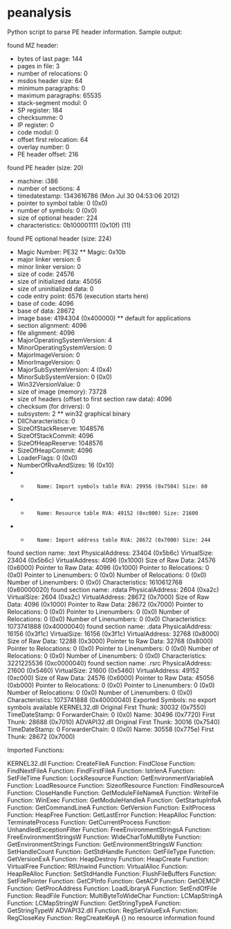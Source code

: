 peanalysis
==========

Python script to parse PE header information. Sample output:

found MZ header:
*	 bytes of last page: 144
*	 pages in file: 3
*	 number of relocations: 0
*	 msdos header size: 64
*	 minimum paragraphs: 0
*	 maximum paragraphs: 65535
*	 stack-segment modul: 0
*	 SP register: 184
*	 checksumme: 0
*	 IP register: 0
*	 code modul: 0
*	 offset first relocation: 64
*	 overlay number: 0
*	 PE header offset: 216

found PE header (size: 20)
*	 machine: i386
*	 number of sections: 4
*	 timedatestamp: 1343616786 (Mon Jul 30 04:53:06 2012)
*	 pointer to symbol table: 0 (0x0)
*	 number of symbols: 0 (0x0)
*	 size of optional header: 224
*	 characteristics: 0b100001111 (0x10f) (11)

found PE optional header (size: 224)
*	 Magic Number: PE32
**		 Magic: 0x10b
*	 major linker version: 6
*	 minor linker version: 0
*	 size of code: 24576
*	 size of initialized data: 45056
*	 size of uninitialized data: 0
*	 code entry point: 6576 (execution starts here)
*	 base of code: 4096
*	 base of data: 28672
*	 image base: 4194304 (0x400000)
**		 default for applications
*	 section alignment: 4096
*	 file alignment: 4096
*	 MajorOperatingSystemVersion: 4
*	 MinorOperatingSystemVersion: 0
*	 MajorImageVersion: 0
*	 MinorImageVersion: 0
*	 MajorSubSystemVersion: 4 (0x4)
*	 MinorSubSystemVersion: 0 (0x0)
*	 Win32VersionValue: 0
*	 size of image (memory): 73728
*	 size of headers (offset to first section raw data): 4096
*	 checksum (for drivers): 0
*	 subsystem: 2
**		 win32 graphical binary
*	 DllCharacteristics: 0
*	 SizeOfStackReserve: 1048576
*	 SizeOfStackCommit: 4096
*	 SizeOfHeapReserve: 1048576
*	 SizeOfHeapCommit: 4096
*	 LoaderFlags: 0 (0x0)
*	 NumberOfRvaAndSizes: 16 (0x10)
*  *		Name: Import symbols table RVA: 29956 (0x7504) Size: 60
*  *		Name: Resource table RVA: 49152 (0xc000) Size: 21600
*  *		Name: Import address table RVA: 28672 (0x7000) Size: 244

found section name: .text
	 PhysicalAddress: 23404 (0x5b6c)
	 VirtualSize: 23404 (0x5b6c)
	 VirtualAddress: 4096 (0x1000)
	 Size of Raw Data: 24576 (0x6000)
	 Pointer to Raw Data: 4096 (0x1000)
	 Pointer to Relocations: 0 (0x0)
	 Pointer to Linenumbers: 0 (0x0)
	 Number of Relocations: 0 (0x0)
	 Number of Linenumbers: 0 (0x0)
	 Characteristics: 1610612768 (0x60000020)
found section name: .rdata
	 PhysicalAddress: 2604 (0xa2c)
	 VirtualSize: 2604 (0xa2c)
	 VirtualAddress: 28672 (0x7000)
	 Size of Raw Data: 4096 (0x1000)
	 Pointer to Raw Data: 28672 (0x7000)
	 Pointer to Relocations: 0 (0x0)
	 Pointer to Linenumbers: 0 (0x0)
	 Number of Relocations: 0 (0x0)
	 Number of Linenumbers: 0 (0x0)
	 Characteristics: 1073741888 (0x40000040)
found section name: .data
	 PhysicalAddress: 16156 (0x3f1c)
	 VirtualSize: 16156 (0x3f1c)
	 VirtualAddress: 32768 (0x8000)
	 Size of Raw Data: 12288 (0x3000)
	 Pointer to Raw Data: 32768 (0x8000)
	 Pointer to Relocations: 0 (0x0)
	 Pointer to Linenumbers: 0 (0x0)
	 Number of Relocations: 0 (0x0)
	 Number of Linenumbers: 0 (0x0)
	 Characteristics: 3221225536 (0xc0000040)
found section name: .rsrc
	 PhysicalAddress: 21600 (0x5460)
	 VirtualSize: 21600 (0x5460)
	 VirtualAddress: 49152 (0xc000)
	 Size of Raw Data: 24576 (0x6000)
	 Pointer to Raw Data: 45056 (0xb000)
	 Pointer to Relocations: 0 (0x0)
	 Pointer to Linenumbers: 0 (0x0)
	 Number of Relocations: 0 (0x0)
	 Number of Linenumbers: 0 (0x0)
	 Characteristics: 1073741888 (0x40000040)
Exported Symbols:
	 no export symbols available
KERNEL32.dll
	 Original First Thunk: 30032 (0x7550)
	 TimeDateStamp: 0
	 ForwarderChain: 0 (0x0)
	 Name: 30496 (0x7720)
	 First Thunk: 28688 (0x7010)
ADVAPI32.dll
	 Original First Thunk: 30016 (0x7540)
	 TimeDateStamp: 0
	 ForwarderChain: 0 (0x0)
	 Name: 30558 (0x775e)
	 First Thunk: 28672 (0x7000)

Imported Functions:

KERNEL32.dll
		 Function: CreateFileA
		 Function: FindClose
		 Function: FindNextFileA
		 Function: FindFirstFileA
		 Function: lstrlenA
		 Function: SetFileTime
		 Function: LockResource
		 Function: GetEnvironmentVariableA
		 Function: LoadResource
		 Function: SizeofResource
		 Function: FindResourceA
		 Function: CloseHandle
		 Function: GetModuleFileNameA
		 Function: WriteFile
		 Function: WinExec
		 Function: GetModuleHandleA
		 Function: GetStartupInfoA
		 Function: GetCommandLineA
		 Function: GetVersion
		 Function: ExitProcess
		 Function: HeapFree
		 Function: GetLastError
		 Function: HeapAlloc
		 Function: TerminateProcess
		 Function: GetCurrentProcess
		 Function: UnhandledExceptionFilter
		 Function: FreeEnvironmentStringsA
		 Function: FreeEnvironmentStringsW
		 Function: WideCharToMultiByte
		 Function: GetEnvironmentStrings
		 Function: GetEnvironmentStringsW
		 Function: SetHandleCount
		 Function: GetStdHandle
		 Function: GetFileType
		 Function: GetVersionExA
		 Function: HeapDestroy
		 Function: HeapCreate
		 Function: VirtualFree
		 Function: RtlUnwind
		 Function: VirtualAlloc
		 Function: HeapReAlloc
		 Function: SetStdHandle
		 Function: FlushFileBuffers
		 Function: SetFilePointer
		 Function: GetCPInfo
		 Function: GetACP
		 Function: GetOEMCP
		 Function: GetProcAddress
		 Function: LoadLibraryA
		 Function: SetEndOfFile
		 Function: ReadFile
		 Function: MultiByteToWideChar
		 Function: LCMapStringA
		 Function: LCMapStringW
		 Function: GetStringTypeA
		 Function: GetStringTypeW
ADVAPI32.dll
		 Function: RegSetValueExA
		 Function: RegCloseKey
		 Function: RegCreateKeyA
{}
no resource information found
